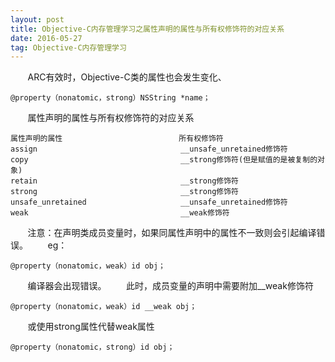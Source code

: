 ```yaml
---
layout: post
title: Objective-C内存管理学习之属性声明的属性与所有权修饰符的对应关系
date: 2016-05-27
tag: Objective-C内存管理学习
---
```


&#160; &#160; &#160; &#160;ARC有效时，Objective-C类的属性也会发生变化、

```
@property（nonatomic，strong）NSString *name；
```
&#160; &#160; &#160; &#160;属性声明的属性与所有权修饰符的对应关系

```
属性声明的属性                          所有权修饰符
assign                                __unsafe_unretained修饰符
copy                                  __strong修饰符(但是赋值的是被复制的对象)
retain                                __strong修饰符
strong                                __strong修饰符
unsafe_unretained                     __unsafe_unretained修饰符
weak                                  __weak修饰符
```

&#160; &#160; &#160; &#160;注意：在声明类成员变量时，如果同属性声明中的属性不一致则会引起编译错误。
&#160; &#160; &#160; &#160;eg：

```
@property（nonatomic，weak）id obj；
```

&#160; &#160; &#160; &#160;编译器会出现错误。
&#160; &#160; &#160; &#160;此时，成员变量的声明中需要附加__weak修饰符

```
@property（nonatomic，weak）id __weak obj；
```

&#160; &#160; &#160; &#160;或使用strong属性代替weak属性

```
@property（nonatomic，strong）id obj；
```


